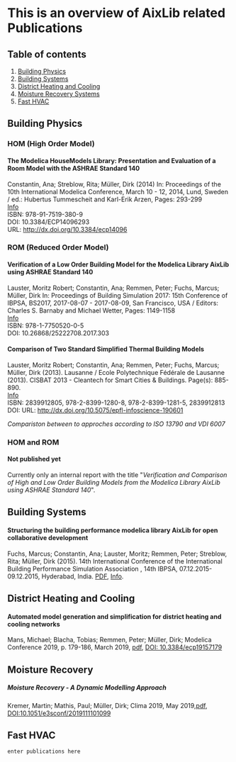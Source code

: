 # This is an overview of AixLib related Publications

## Table of contents
1. [Building Physics](#buildingphysics)
2. [Building Systems](#buildingsystems)
3. [District Heating and Cooling](#dhc)
4. [Moisture Recovery Systems](#mrs)
4. [Fast HVAC](#fasthvac)


## Building Physics <a name="buildingphysics"></a>

### HOM (High Order Model)

#### The Modelica HouseModels Library: Presentation and Evaluation of a Room Model with the ASHRAE Standard 140
Constantin, Ana; Streblow, Rita; Müller, Dirk (2014)
In: Proceedings of the 10th International Modelica Conference, March 10 - 12, 2014, Lund, Sweden / ed.: Hubertus Tummescheit and Karl-Erik Arzen, Pages: 293-299  
[Info](http://www.ebc.eonerc.rwth-aachen.de/go/id/dncb/lidx/1/file/225819)  
ISBN: 978-91-7519-380-9     
DOI: 10.3384/ECP14096293   
URL: http://dx.doi.org/10.3384/ecp14096

### ROM (Reduced Order Model)

#### Verification of a Low Order Building Model for the Modelica Library AixLib using ASHRAE Standard 140
Lauster, Moritz Robert; Constantin, Ana; Remmen, Peter; Fuchs, Marcus; Müller, Dirk
In: Proceedings of Building Simulation 2017: 15th Conference of IBPSA, BS2017, 2017-08-07 - 2017-08-09, San Francisco, USA / Editors: Charles S. Barnaby and Michael Wetter, Pages: 1149-1158  
[Info](http://www.ebc.eonerc.rwth-aachen.de/go/id/dncb/lidx/1/file/712453)    
ISBN: 978-1-7750520-0-5  
DOI: 10.26868/25222708.2017.303  

#### Comparison of Two Standard Simplified Thermal Building Models
Lauster, Moritz Robert; Constantin, Ana; Remmen, Peter; Fuchs, Marcus; Müller, Dirk (2013). Lausanne / Ecole Polytechnique Fédérale de Lausanne (2013). CISBAT 2013 - Cleantech for Smart Cities & Buildings. Page(s): 885-890.  
[Info](http://www.ebc.eonerc.rwth-aachen.de/go/id/dncb/lidx/1/file/225169)    
ISBN: 2839912805, 978-2-8399-1280-8, 978-2-8399-1281-5, 2839912813  
DOI: URL: http://dx.doi.org/10.5075/epfl-infoscience-190601

*Compariston between to approches according to ISO 13790 and VDI 6007*

### HOM and ROM

#### Not published yet
Currently only an internal report with the title "*Verification and Comparison of High and Low Order Building Models from the Modelica Library AixLib using ASHRAE Standard 140*".


## Building Systems <a name="buildingsystems"></a>

#### Structuring the building performance modelica library AixLib for open collaborative development
Fuchs, Marcus; Constantin, Ana; Lauster, Moritz; Remmen, Peter; Streblow, Rita; Müller, Dirk (2015). 14th International Conference of the International Building Performance Simulation Association , 14th IBPSA, 07.12.2015-09.12.2015, Hyderabad, India. [PDF](http://www.ibpsa.org/proceedings/BS2015/p2202.pdf), [Info](http://www.ebc.eonerc.rwth-aachen.de/cms/E-ON-ERC-EBC/Forschung/Publikationen/~dncb/Details/?file=540827&lidx=1).


## District Heating and Cooling <a name="dhc"></a>

#### Automated model generation and simplification for district heating and cooling networks
Mans, Michael; Blacha, Tobias; Remmen, Peter; Müller, Dirk; Modelica Conference 2019, p. 179-186, March 2019, [pdf](http://www.ep.liu.se/ecp/157/ecp19157.pdf), [DOI: 10.3384/ecp19157179](http://dx.doi.org/10.3384/ecp19157179)


## Moisture Recovery <a name ="mrs"></a>

##### Moisture Recovery - A Dynamic Modelling Approach
Kremer, Martin; Mathis, Paul; Müller, Dirk; Clima 2019, May 2019,[pdf](https://www.e3s-conferences.org/articles/e3sconf/pdf/2019/37/e3sconf_clima2019_01099.pdf), [DOI:10.1051/e3sconf/2019111101099](https://doi.org/10.1051/e3sconf/201911101099)

## Fast HVAC <a name="fasthvac"></a>
```enter publications here```
